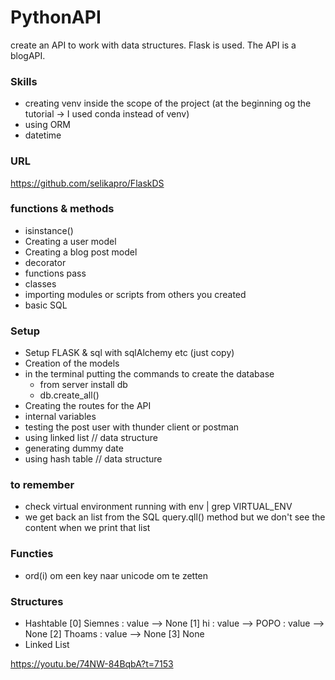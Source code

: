 # PythonAPI
 create an API to work with data structures. Flask is used. The API is a blogAPI.

 ### Skills
 - creating venv inside the scope of the project (at the beginning og the tutorial -> I used conda instead of venv)
 - using ORM
 - datetime

 ### URL
 https://github.com/selikapro/FlaskDS


### functions & methods
- isinstance()
- Creating a user model
- Creating a blog post model
- decorator
- functions pass
- classes
- importing modules or scripts from others you created
- basic SQL

### Setup
- Setup FLASK & sql with sqlAlchemy etc (just copy)
- Creation of the models
- in the terminal putting the commands to create the database
    - from server install db
    - db.create_all()
- Creating the routes for the API
- internal variables
- testing the post user with thunder client or postman
- using linked list // data structure
- generating dummy date
- using hash table // data structure

### to remember
- check virtual environment running with env | grep VIRTUAL_ENV
- we get back an list from the SQL query.qll() method but we don't see the content when we print that list

### Functies
- ord(i) om een key naar unicode om te zetten


### Structures
- Hashtable
[0]  Siemnes : value --> None
  [1]  hi : value --> POPO : value --> None
  [2]  Thoams : value --> None
 [3] None
 - Linked List 

 https://youtu.be/74NW-84BqbA?t=7153